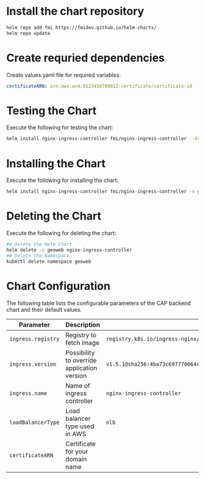 # Install the chart repository

```bash
helm repo add fmi https://fmidev.github.io/helm-charts/
helm repo update
```

# Create requried dependencies

Create values.yaml file for required variables:
```yaml
certificateARN: arn:aws:acm:0123456789012:certificate/certificate-id
```

# Testing the Chart
Execute the following for testing the chart:

```bash
helm install nginx-ingress-controller fmi/nginx-ingress-controller --dry-run --debug -n geoweb --values=./values.yaml
```

# Installing the Chart

Execute the following for installing the chart:

```bash
helm install nginx-ingress-controller fmi/nginx-ingress-controller -n geoweb --values=./values.yaml
```

# Deleting the Chart
Execute the following for deleting the chart:

```bash
## Delete the Helm Chart
helm delete -n geoweb nginx-ingress-controller
## Delete the Namespace
kubectl delete namespace geoweb
```

# Chart Configuration
The following table lists the configurable parameters of the CAP backend chart and their default values.

| Parameter | Description | Default |
| - | - | - |
| `ingress.registry` | Registry to fetch image | `registry.k8s.io/ingress-nginx/controller` |
| `ingress.version` | Possibility to override application version | `v1.5.1@sha256:4ba73c697770664c1e00e9f968de14e08f606ff961c76e5d7033a4a9c593c629` |
| `ingress.name` | Name of ingress controller | `nginx-ingress-controller` |
| `loadBalancerType` | Load balancer type used in AWS | `nlb` |
| `certificateARN` | Certificate for your domain name | |